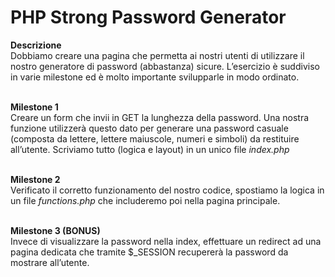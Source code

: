 PHP Strong Password Generator
===
**Descrizione**<br>
Dobbiamo creare una pagina che permetta ai nostri utenti di utilizzare il nostro generatore di password (abbastanza) sicure.
L’esercizio è suddiviso in varie milestone ed è molto importante svilupparle in modo ordinato. <br> <br>

**Milestone 1**<br>
Creare un form che invii in GET la lunghezza della password. Una nostra funzione utilizzerà questo dato per generare una password casuale (composta da lettere, lettere maiuscole, numeri e simboli) da restituire all’utente.
Scriviamo tutto (logica e layout) in un unico file *index.php* <br> <br>

**Milestone 2**<br>
Verificato il corretto funzionamento del nostro codice, spostiamo la logica in un file *functions.php* che includeremo poi nella pagina principale. <br> <br>

**Milestone 3 (BONUS)**<br>
Invece di visualizzare la password nella index, effettuare un redirect ad una pagina dedicata che tramite $_SESSION recupererà la password da mostrare all’utente.


